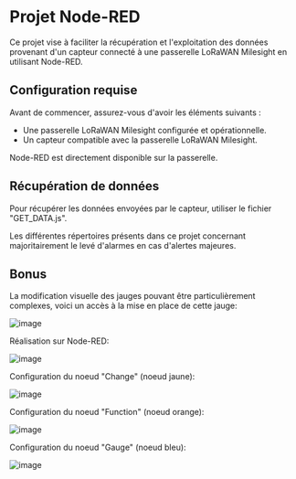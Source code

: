 # Projet Node-RED 

Ce projet vise à faciliter la récupération et l'exploitation des données provenant d'un capteur connecté à une passerelle LoRaWAN Milesight en utilisant Node-RED.

## Configuration requise

Avant de commencer, assurez-vous d'avoir les éléments suivants :

- Une passerelle LoRaWAN Milesight configurée et opérationnelle.
- Un capteur compatible avec la passerelle LoRaWAN Milesight.

Node-RED est directement disponible sur la passerelle.

## Récupération de données

Pour récupérer les données envoyées par le capteur, utiliser le fichier "GET_DATA.js".

Les différentes répertoires présents dans ce projet concernant majoritairement le levé d'alarmes en cas d'alertes majeures.

## Bonus

La modification visuelle des jauges pouvant être particulièrement complexes, voici un accès à la mise en place de cette jauge:

![image](https://github.com/0xH4shDumb/Node-RED/assets/98525935/70faea52-48f7-47ae-8a17-cc30942e83db)

Réalisation sur Node-RED:

![image](https://github.com/0xH4shDumb/Node-RED/assets/98525935/5b1faefa-2788-4d3e-9c26-cc875c2897ae)

Configuration du noeud "Change" (noeud jaune):

![image](https://github.com/0xH4shDumb/Node-RED/assets/98525935/0b21e942-743d-4e13-a6ce-b4e7c09c251d)

Configuration du noeud "Function" (noeud orange):

![image](https://github.com/0xH4shDumb/Node-RED/assets/98525935/bef89169-28cd-4875-8cfe-eb07e391a5e0)

Configuration du noeud "Gauge" (noeud bleu):

![image](https://github.com/0xH4shDumb/Node-RED/assets/98525935/15448816-1289-4ce7-b876-460917f149c3)
